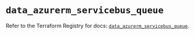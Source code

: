 # `data_azurerm_servicebus_queue`

Refer to the Terraform Registry for docs: [`data_azurerm_servicebus_queue`](https://registry.terraform.io/providers/hashicorp/azurerm/4.22.0/docs/data-sources/servicebus_queue).
